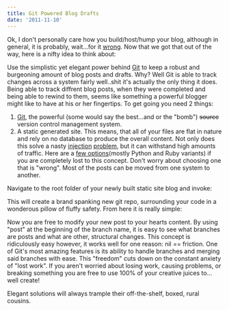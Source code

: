 ```yaml
---
title: Git Powered Blog Drafts
date: '2011-11-10'
---
```


Ok, I don't personally care how you build/host/hump your blog, although in
general, it is probably, wait...for it [wrong][wordpress]. Now that we got that
out of the way, here is a nifty idea to think about:

Use the simplistic yet elegant power behind [Git][git-scm] to keep a robust and
burgeoning amount of blog posts and drafts. Why? Well Git is able to track
changes across a system fairly well..shit it's actually the only thing it does.
Being able to track diffrent blog posts, when they were completed and being
able to rewind to them, seems like something a powerful blogger might like to
have at his or her fingertips. To get going you need 2 things:

1. [Git][git-scm], the powerful (some would say the best…and or the "bomb")
	 <s>source</s> version control management system.
2. A static generated site. This means, that all of your files are flat in
	 nature and rely on no database to produce the overall content. Not only does
	 this solve a nasty [injection][wikipedia] [problem][youtube], but it can
	 withstand high amounts of traffic. Here are a [few
	 options][mathematism](mostly Python and Ruby variants) if you are completely
	 lost to this concept. Don't worry about choosing one that is "wrong". Most
	 of the posts can be moved from one system to another.

Navigate to the root folder of your newly built static site blog and invoke:

<script src="https://gist.github.com/2710866.js?file=git init"></script>

This will create a brand spanking new git repo, surrounding your code in a
wonderous pillow of fluffy safety. From here it is really simple:

<script src="https://gist.github.com/2710866.js?file=git branch"></script>

<script src="https://gist.github.com/2710866.js?file=git checkout"></script>

Now you are free to modify your new post to your hearts content. By using
"post" at the beginning of the branch name, it is easy to see what branches are
posts and what are other, structural changes. This concept is ridiculously easy
however, it works well for one reason: nil == friction. One of Git's most
amazing features is its ability to handle branches and merging said branches
with ease. This "freedom" cuts down on the constant anxiety of "lost work". If
you aren't worried about losing work, causing problems, or breaking something
you are free to use 100% of your creative juices to…well create!

Elegant solutions will always trample their off-the-shelf, boxed, rural cousins.

[git-scm]: http://git-scm.com/
[mathematism]: #
[wikipedia]: http://en.wikipedia.org/wiki/SQL_injection
[wordpress]: http://wordpress.com/
[youtube]: http://www.youtube.com/watch?v=-JFfN5pKzFU

